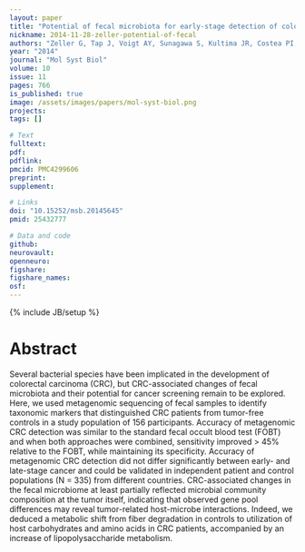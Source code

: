 ```yaml
---
layout: paper
title: "Potential of fecal microbiota for early-stage detection of colorectal cancer"
nickname: 2014-11-28-zeller-potential-of-fecal
authors: "Zeller G, Tap J, Voigt AY, Sunagawa S, Kultima JR, Costea PI, Amiot A, Bohm J, Brunetti F, Habermann N, Hercog R, Koch M, Luciani A, Mende DR, Schneider MA, Schrotz-King P, Tournigand C, Tran Van Nhieu J, Yamada T, Zimmermann J, Benes V, Kloor M, Ulrich CM, von Knebel Doeberitz M, Sobhani I, Bork P"
year: "2014"
journal: "Mol Syst Biol"
volume: 10
issue: 11
pages: 766
is_published: true
image: /assets/images/papers/mol-syst-biol.png
projects:
tags: []

# Text
fulltext:
pdf:
pdflink:
pmcid: PMC4299606
preprint:
supplement:

# Links
doi: "10.15252/msb.20145645"
pmid: 25432777

# Data and code
github:
neurovault:
openneuro:
figshare:
figshare_names:
osf:
---
```

{% include JB/setup %}

# Abstract

Several bacterial species have been implicated in the development of colorectal carcinoma (CRC), but CRC-associated changes of fecal microbiota and their potential for cancer screening remain to be explored. Here, we used metagenomic sequencing of fecal samples to identify taxonomic markers that distinguished CRC patients from tumor-free controls in a study population of 156 participants. Accuracy of metagenomic CRC detection was similar to the standard fecal occult blood test (FOBT) and when both approaches were combined, sensitivity improved > 45% relative to the FOBT, while maintaining its specificity. Accuracy of metagenomic CRC detection did not differ significantly between early- and late-stage cancer and could be validated in independent patient and control populations (N = 335) from different countries. CRC-associated changes in the fecal microbiome at least partially reflected microbial community composition at the tumor itself, indicating that observed gene pool differences may reveal tumor-related host-microbe interactions. Indeed, we deduced a metabolic shift from fiber degradation in controls to utilization of host carbohydrates and amino acids in CRC patients, accompanied by an increase of lipopolysaccharide metabolism.
